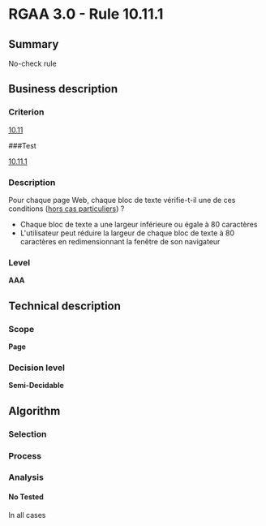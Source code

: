 # RGAA 3.0 -  Rule 10.11.1

## Summary

No-check rule

## Business description

### Criterion

[10.11](http://references.modernisation.gouv.fr/referentiel-technique-0#crit-10-11)

###Test

[10.11.1](http://disic.github.io/rgaa_referentiel_en/RGAA3.0_Criteria_English_version_v1.html#test-10-11-1)

### Description

Pour chaque page Web, chaque bloc de texte v&eacute;rifie-t-il une de ces conditions (<a href="http://references.modernisation.gouv.fr/referentiel-technique-0#cpCrit10-11" title="Cas particuliers pour le crit&egrave;re 10.11">hors cas particuliers</a>) ? 
 
 *  Chaque bloc de texte a une largeur inf&eacute;rieure ou &eacute;gale &agrave; 80 caract&egrave;res 
 *  L'utilisateur peut r&eacute;duire la largeur de chaque bloc de texte &agrave; 80 caract&egrave;res en redimensionnant la fen&ecirc;tre de son navigateur 


### Level

**AAA**

## Technical description

### Scope

**Page**

### Decision level

**Semi-Decidable**

## Algorithm

### Selection

### Process

### Analysis

#### No Tested 

In all cases
